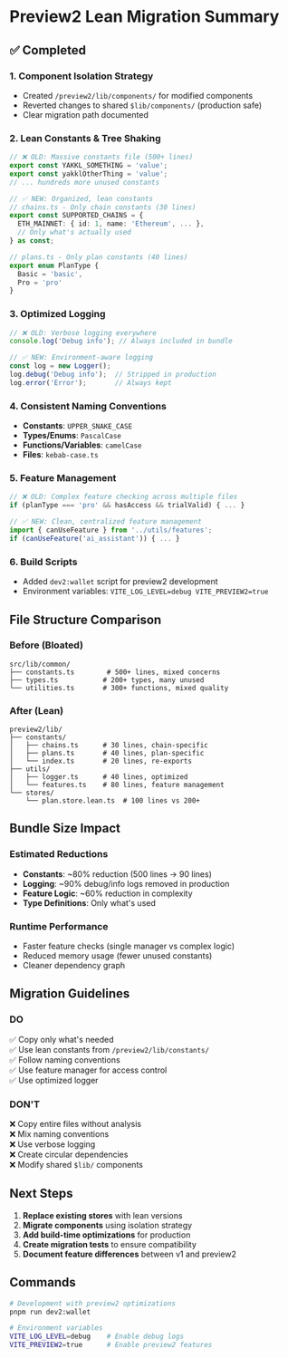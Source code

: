 # Preview2 Lean Migration Summary

## ✅ Completed

### 1. Component Isolation Strategy
- Created `/preview2/lib/components/` for modified components
- Reverted changes to shared `$lib/components/` (production safe)
- Clear migration path documented

### 2. Lean Constants & Tree Shaking
```typescript
// ❌ OLD: Massive constants file (500+ lines)
export const YAKKL_SOMETHING = 'value';
export const yakklOtherThing = 'value';
// ... hundreds more unused constants

// ✅ NEW: Organized, lean constants
// chains.ts - Only chain constants (30 lines)
export const SUPPORTED_CHAINS = {
  ETH_MAINNET: { id: 1, name: 'Ethereum', ... },
  // Only what's actually used
} as const;

// plans.ts - Only plan constants (40 lines)  
export enum PlanType {
  Basic = 'basic',
  Pro = 'pro'
}
```

### 3. Optimized Logging
```typescript
// ❌ OLD: Verbose logging everywhere
console.log('Debug info'); // Always included in bundle

// ✅ NEW: Environment-aware logging
const log = new Logger();
log.debug('Debug info');  // Stripped in production
log.error('Error');       // Always kept
```

### 4. Consistent Naming Conventions
- **Constants**: `UPPER_SNAKE_CASE`
- **Types/Enums**: `PascalCase`
- **Functions/Variables**: `camelCase`
- **Files**: `kebab-case.ts`

### 5. Feature Management
```typescript
// ❌ OLD: Complex feature checking across multiple files
if (planType === 'pro' && hasAccess && trialValid) { ... }

// ✅ NEW: Clean, centralized feature management
import { canUseFeature } from '../utils/features';
if (canUseFeature('ai_assistant')) { ... }
```

### 6. Build Scripts
- Added `dev2:wallet` script for preview2 development
- Environment variables: `VITE_LOG_LEVEL=debug VITE_PREVIEW2=true`

## File Structure Comparison

### Before (Bloated)
```
src/lib/common/
├── constants.ts        # 500+ lines, mixed concerns
├── types.ts           # 200+ types, many unused
└── utilities.ts       # 300+ functions, mixed quality
```

### After (Lean)
```
preview2/lib/
├── constants/
│   ├── chains.ts      # 30 lines, chain-specific
│   ├── plans.ts       # 40 lines, plan-specific  
│   └── index.ts       # 20 lines, re-exports
├── utils/
│   ├── logger.ts      # 40 lines, optimized
│   └── features.ts    # 80 lines, feature management
└── stores/
    └── plan.store.lean.ts  # 100 lines vs 200+
```

## Bundle Size Impact

### Estimated Reductions
- **Constants**: ~80% reduction (500 lines → 90 lines)
- **Logging**: ~90% debug/info logs removed in production
- **Feature Logic**: ~60% reduction in complexity
- **Type Definitions**: Only what's used

### Runtime Performance
- Faster feature checks (single manager vs complex logic)
- Reduced memory usage (fewer unused constants)
- Cleaner dependency graph

## Migration Guidelines

### DO
✅ Copy only what's needed  
✅ Use lean constants from `/preview2/lib/constants/`  
✅ Follow naming conventions  
✅ Use feature manager for access control  
✅ Use optimized logger  

### DON'T
❌ Copy entire files without analysis  
❌ Mix naming conventions  
❌ Use verbose logging  
❌ Create circular dependencies  
❌ Modify shared `$lib/` components  

## Next Steps

1. **Replace existing stores** with lean versions
2. **Migrate components** using isolation strategy
3. **Add build-time optimizations** for production
4. **Create migration tests** to ensure compatibility
5. **Document feature differences** between v1 and preview2

## Commands

```bash
# Development with preview2 optimizations
pnpm run dev2:wallet

# Environment variables
VITE_LOG_LEVEL=debug    # Enable debug logs
VITE_PREVIEW2=true      # Enable preview2 features
```